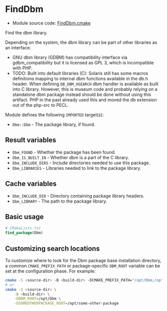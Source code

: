 <!-- This is auto-generated file. -->
# FindDbm

* Module source code: [FindDbm.cmake](https://github.com/petk/php-build-system/blob/master/cmake/cmake/modules/FindDbm.cmake)

Find the dbm library.

Depending on the system, the dbm library can be part of other libraries as an
interface.

* GNU dbm library (GDBM) has compatibility interface via gdbm_compatibility but
  it is licensed as GPL 3, which is incompatible with PHP.
* TODO: Built into default libraries (C): Solaris still has some macros
  definitions mapping to internal dbm functions available in the db.h header.
  When defining `DB_DBM_HSEARCH` dbm handler is available as built into C
  library. However, this is museum code and probably relying on a standalone dbm
  package instead should be done without using this artifact. PHP in the past
  already used this and moved the db extension out of the php-src to PECL.

Module defines the following `IMPORTED` target(s):

* `Dbm::Dbm` - The package library, if found.

## Result variables

* `Dbm_FOUND` - Whether the package has been found.
* `Dbm_IS_BUILT_IN` - Whether dbm is a part of the C library.
* `Dbm_INCLUDE_DIRS` - Include directories needed to use this package.
* `Dbm_LIBRARIES` - Libraries needed to link to the package library.

## Cache variables

* `Dbm_INCLUDE_DIR` - Directory containing package library headers.
* `Dbm_LIBRARY` - The path to the package library.

## Basic usage

```cmake
# CMakeLists.txt
find_package(Dbm)
```

## Customizing search locations

To customize where to look for the Dbm package base
installation directory, a common `CMAKE_PREFIX_PATH` or
package-specific `DBM_ROOT` variable can be set at
the configuration phase. For example:

```sh
cmake -S <source-dir> -B <build-dir> -DCMAKE_PREFIX_PATH="/opt/Dbm;/opt/some-other-package"
# or
cmake -S <source-dir> \
    -B <build-dir> \
    -DDBM_ROOT=/opt/Dbm \
    -DSOMEOTHERPACKAGE_ROOT=/opt/some-other-package
```
